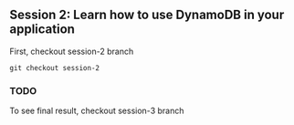 ## Session 2: Learn how to use DynamoDB in your application

First, checkout session-2 branch

```
git checkout session-2
```

### TODO

To see final result, checkout session-3 branch
